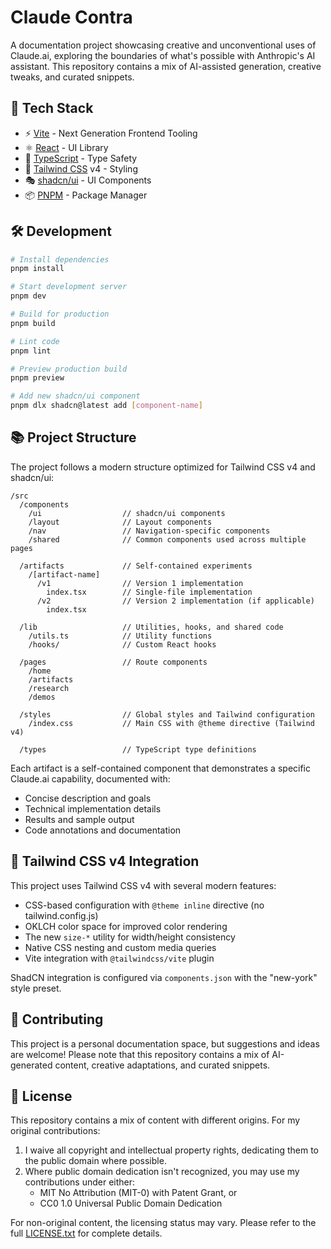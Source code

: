 # Claude Contra

A documentation project showcasing creative and unconventional uses of Claude.ai, exploring the boundaries of what's possible with Anthropic's AI assistant. This repository contains a mix of AI-assisted generation, creative tweaks, and curated snippets.

## 🚀 Tech Stack

- ⚡ [Vite](https://vitejs.dev/) - Next Generation Frontend Tooling
- ⚛️ [React](https://react.dev/) - UI Library
- 📝 [TypeScript](https://www.typescriptlang.org/) - Type Safety
- 🎨 [Tailwind CSS](https://tailwindcss.com/) v4 - Styling
- 🎭 [shadcn/ui](https://ui.shadcn.com/) - UI Components
- 📦 [PNPM](https://pnpm.io/) - Package Manager

## 🛠️ Development

```bash
# Install dependencies
pnpm install

# Start development server
pnpm dev

# Build for production
pnpm build

# Lint code
pnpm lint

# Preview production build
pnpm preview

# Add new shadcn/ui component
pnpm dlx shadcn@latest add [component-name]
```

## 📚 Project Structure

The project follows a modern structure optimized for Tailwind CSS v4 and shadcn/ui:

```
/src
  /components
    /ui                  // shadcn/ui components
    /layout              // Layout components
    /nav                 // Navigation-specific components
    /shared              // Common components used across multiple pages

  /artifacts             // Self-contained experiments
    /[artifact-name]
      /v1                // Version 1 implementation
        index.tsx        // Single-file implementation
      /v2                // Version 2 implementation (if applicable)
        index.tsx

  /lib                   // Utilities, hooks, and shared code
    /utils.ts            // Utility functions
    /hooks/              // Custom React hooks

  /pages                 // Route components
    /home
    /artifacts
    /research
    /demos

  /styles                // Global styles and Tailwind configuration
    /index.css           // Main CSS with @theme directive (Tailwind v4)

  /types                 // TypeScript type definitions
```

Each artifact is a self-contained component that demonstrates a specific Claude.ai capability, documented with:

- Concise description and goals
- Technical implementation details
- Results and sample output
- Code annotations and documentation

## 🎨 Tailwind CSS v4 Integration

This project uses Tailwind CSS v4 with several modern features:

- CSS-based configuration with `@theme inline` directive (no tailwind.config.js)
- OKLCH color space for improved color rendering
- The new `size-*` utility for width/height consistency
- Native CSS nesting and custom media queries
- Vite integration with `@tailwindcss/vite` plugin

ShadCN integration is configured via `components.json` with the "new-york" style preset.

## 🤝 Contributing

This project is a personal documentation space, but suggestions and ideas are welcome! Please note that this repository contains a mix of AI-generated content, creative adaptations, and curated snippets.

## 📝 License

This repository contains a mix of content with different origins. For my original contributions:

1. I waive all copyright and intellectual property rights, dedicating them to the public domain where possible.
2. Where public domain dedication isn't recognized, you may use my contributions under either:
   - MIT No Attribution (MIT-0) with Patent Grant, or
   - CC0 1.0 Universal Public Domain Dedication

For non-original content, the licensing status may vary. Please refer to the full [LICENSE.txt](LICENSE.txt) for complete details.
